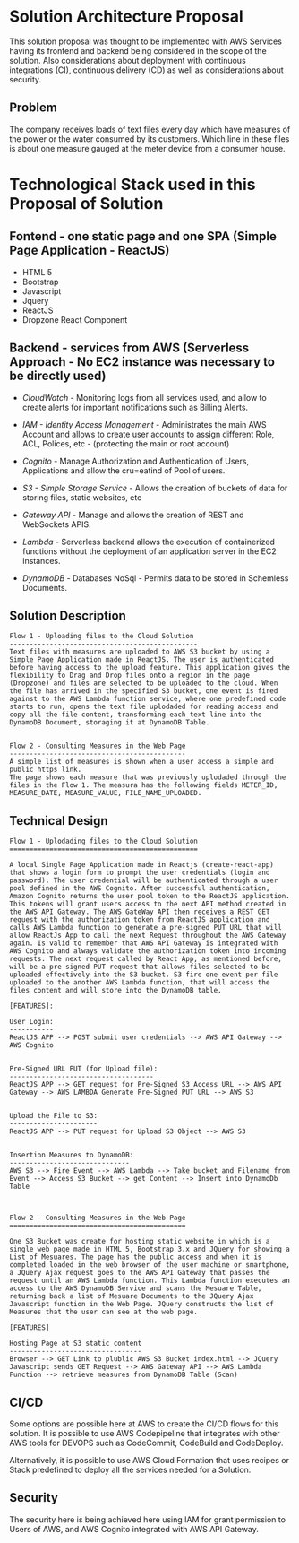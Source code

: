 # Solution Architecture Proposal  

This solution proposal was thought to be implemented with AWS Services having its frontend and backend being considered in the scope of the solution. Also considerations about deployment with continuous integrations (CI), continuous delivery (CD) as well as considerations about security. 

## Problem

The company receives loads of text files every day which have measures of the power or the water consumed by its customers. Which line in these files is about one measure gauged at the meter device from a consumer house. 

# Technological Stack used in this Proposal of Solution

## Fontend - one static page and one SPA (Simple Page Application - ReactJS) 
* HTML 5
* Bootstrap
* Javascript 
* Jquery
* ReactJS
* Dropzone React Component

## Backend - services from AWS (Serverless Approach - No EC2 instance was necessary to be directly used)

* *CloudWatch* -
Monitoring logs from all services used, and allow to create alerts for important notifications such as Billing Alerts.

* *IAM - Identity Access Management* -
Administrates the main AWS Account and allows to create user accounts to assign different Role, ACL, Polices, etc - (protecting the main or root account)

* *Cognito* -
Manage Authorization and Authentication of Users, Applications and allow the cru=eatind of Pool of users.

* *S3 - Simple Storage Service* -
Allows the creation of buckets of data for storing files, static websites, etc

* *Gateway API* -
Manage and allows the creation of REST and WebSockets APIS.

* *Lambda* -
Serverless backend allows the execution of containerized functions without the deployment of an application server in the EC2 instances.

* *DynamoDB* -
Databases NoSql - Permits data to be stored in Schemless Documents. 

## Solution Description

```
Flow 1 - Uploading files to the Cloud Solution
-----------------------------------------------
Text files with measures are uploaded to AWS S3 bucket by using a Simple Page Application made in ReactJS. The user is authenticated before having access to the upload feature. This application gives the flexibility to Drag and Drop files onto a region in the page (Dropzone) and files are selected to be uploaded to the cloud. When the file has arrived in the specified S3 bucket, one event is fired against to the AWS Lambda function service, where one predefined code starts to run, opens the text file uplodaded for reading access and copy all the file content, transforming each text line into the DynamoDB Document, storaging it at DynamoDB Table.


Flow 2 - Consulting Measures in the Web Page
--------------------------------------------
A simple list of measures is shown when a user access a simple and public https link.
The page shows each measure that was previously uplodaded through the files in the Flow 1. The measura has the following fields METER_ID, MEASURE_DATE, MEASURE_VALUE, FILE_NAME_UPLOADED.  

```

## Technical Design

```
Flow 1 - Uplodading files to the Cloud Solution
===============================================

A local Single Page Application made in Reactjs (create-react-app) that shows a login form to prompt the user credentials (login and password). The user credential will be authenticated through a user pool defined in the AWS Cognito. After successful authentication, Amazon Cognito returns the user pool token to the ReactJS application. This tokens will grant users access to the next API method created in the AWS API Gateway. The AWS GateWay API then receives a REST GET request with the authorization token from ReactJS application and calls AWS Lambda function to generate a pre-signed PUT URL that will allow ReactJs App to call the next Request throughout the AWS Gateway again. Is valid to remember that AWS API Gateway is integrated with AWS Cognito and always validate the authorization token into incoming requests. The next request called by React App, as mentioned before, will be a pre-signed PUT request that allows files selected to be uploaded effectively into the S3 bucket. S3 fire one event per file uploaded to the another AWS Lambda function, that will access the files content and will store into the DynamoDB table.

[FEATURES]: 

User Login:
----------- 
ReactJS APP --> POST submit user credentials --> AWS API Gateway --> AWS Cognito 


Pre-Signed URL PUT (for Upload file):
------------------------------------
ReactJS APP --> GET request for Pre-Signed S3 Access URL --> AWS API Gateway --> AWS LAMBDA Generate Pre-Signed PUT URL --> AWS S3 


Upload the File to S3:
----------------------
ReactJS APP --> PUT request for Upload S3 Object --> AWS S3


Insertion Measures to DynamoDB:
------------------------------
AWS S3 --> Fire Event --> AWS Lambda --> Take bucket and Filename from Event --> Access S3 Bucket --> get Content --> Insert into DynamoDb Table



Flow 2 - Consulting Measures in the Web Page
============================================

One S3 Bucket was create for hosting static website in which is a single web page made in HTML 5, Bootstrap 3.x and JQuery for showing a List of Mesuares. The page has the public access and when it is completed loaded in the web browser of the user machine or smartphone, a JQuery Ajax request goes to the AWS API Gateway that passes the request until an AWS Lambda function. This Lambda function executes an access to the AWS DynamoDB Service and scans the Mesuare Table, returning back a list of Mesuare Documents to the JQuery Ajax Javascript function in the Web Page. JQuery constructs the list of Measures that the user can see at the web page.  

[FEATURES]

Hosting Page at S3 static content
---------------------------------
Browser --> GET Link to plublic AWS S3 Bucket index.html --> JQuery Javascript sends GET Request --> AWS Gateway API --> AWS Lambda Function --> retrieve measures from DynamoDB Table (Scan) 

```

## CI/CD
Some options are possible here at AWS to create the CI/CD flows for this solution. It is possible to use AWS Codepipeline that integrates with other AWS tools for DEVOPS such as CodeCommit, CodeBuild and CodeDeploy.

Alternatively, it is possible to use AWS Cloud Formation that uses recipes or Stack predefined to deploy all the services needed for a Solution.

## Security
The security here is being achieved here using IAM for grant permission to Users of AWS, and AWS Cognito integrated with AWS API Gateway.
